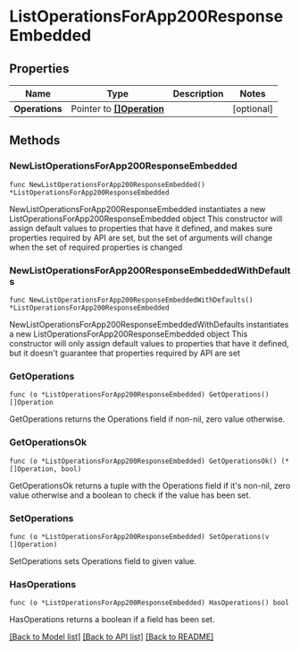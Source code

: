 # ListOperationsForApp200ResponseEmbedded

## Properties

Name | Type | Description | Notes
------------ | ------------- | ------------- | -------------
**Operations** | Pointer to [**[]Operation**](Operation.md) |  | [optional] 

## Methods

### NewListOperationsForApp200ResponseEmbedded

`func NewListOperationsForApp200ResponseEmbedded() *ListOperationsForApp200ResponseEmbedded`

NewListOperationsForApp200ResponseEmbedded instantiates a new ListOperationsForApp200ResponseEmbedded object
This constructor will assign default values to properties that have it defined,
and makes sure properties required by API are set, but the set of arguments
will change when the set of required properties is changed

### NewListOperationsForApp200ResponseEmbeddedWithDefaults

`func NewListOperationsForApp200ResponseEmbeddedWithDefaults() *ListOperationsForApp200ResponseEmbedded`

NewListOperationsForApp200ResponseEmbeddedWithDefaults instantiates a new ListOperationsForApp200ResponseEmbedded object
This constructor will only assign default values to properties that have it defined,
but it doesn't guarantee that properties required by API are set

### GetOperations

`func (o *ListOperationsForApp200ResponseEmbedded) GetOperations() []Operation`

GetOperations returns the Operations field if non-nil, zero value otherwise.

### GetOperationsOk

`func (o *ListOperationsForApp200ResponseEmbedded) GetOperationsOk() (*[]Operation, bool)`

GetOperationsOk returns a tuple with the Operations field if it's non-nil, zero value otherwise
and a boolean to check if the value has been set.

### SetOperations

`func (o *ListOperationsForApp200ResponseEmbedded) SetOperations(v []Operation)`

SetOperations sets Operations field to given value.

### HasOperations

`func (o *ListOperationsForApp200ResponseEmbedded) HasOperations() bool`

HasOperations returns a boolean if a field has been set.


[[Back to Model list]](../README.md#documentation-for-models) [[Back to API list]](../README.md#documentation-for-api-endpoints) [[Back to README]](../README.md)


